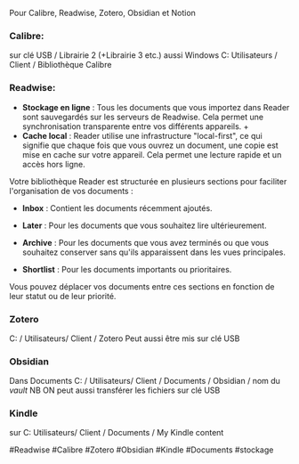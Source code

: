 Pour Calibre, Readwise, Zotero, Obsidian et Notion

### **Calibre**: 

sur clé USB / Librairie 2  (+Librairie 3 etc.)
aussi Windows C: Utilisateurs / Client / Bibliothèque Calibre

### **Readwise**:  

- **Stockage en ligne** : Tous les documents que vous importez dans Reader sont sauvegardés sur les serveurs de Readwise. Cela permet une synchronisation transparente entre vos différents appareils.
    +
- **Cache local** : Reader utilise une infrastructure "local-first", ce qui signifie que chaque fois que vous ouvrez un document, une copie est mise en cache sur votre appareil. Cela permet une lecture rapide et un accès hors ligne.

Votre bibliothèque Reader est structurée en plusieurs sections pour faciliter l'organisation de vos documents :

- **Inbox** : Contient les documents récemment ajoutés.
    
- **Later** : Pour les documents que vous souhaitez lire ultérieurement.
    
- **Archive** : Pour les documents que vous avez terminés ou que vous souhaitez conserver sans qu'ils apparaissent dans les vues principales.
    
- **Shortlist** : Pour les documents importants ou prioritaires.
    

Vous pouvez déplacer vos documents entre ces sections en fonction de leur statut ou de leur priorité.

### **Zotero**

C: / Utilisateurs/ Client / Zotero
Peut aussi être mis sur clé USB

### **Obsidian**

Dans Documents C: / Utilisateurs/ Client / Documents / Obsidian / nom du _vault_
NB ON peut aussi transférer les fichiers sur clé USB

### **Kindle**

sur  C: Utilisateurs/ Client / Documents / My Kindle content


#Readwise
#Calibre
#Zotero
#Obsidian
#Kindle
#Documents 
#stockage

